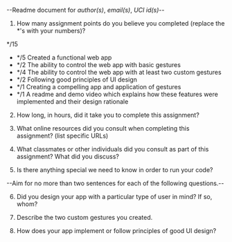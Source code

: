 --Readme document for *author(s)*, *email(s)*, *UCI id(s)*--

1. How many assignment points do you believe you completed (replace the *'s with your numbers)?

*/15
- */5 Created a functional web app
- */2 The ability to control the web app with basic gestures
- */4 The ability to control the web app with at least two custom gestures
- */2 Following good principles of UI design
- */1 Creating a compelling app and application of gestures
- */1 A readme and demo video which explains how these features were implemented and their design rationale

2. How long, in hours, did it take you to complete this assignment?



3. What online resources did you consult when completing this assignment? (list specific URLs)



4. What classmates or other individuals did you consult as part of this assignment? What did you discuss?



5. Is there anything special we need to know in order to run your code?



--Aim for no more than two sentences for each of the following questions.--


6. Did you design your app with a particular type of user in mind? If so, whom?


7. Describe the two custom gestures you created.


8. How does your app implement or follow principles of good UI design?
